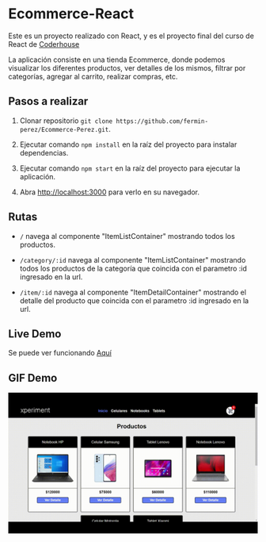 # Ecommerce-React

Este es un proyecto realizado con React, y es el proyecto final del curso de React de [Coderhouse](https://coderhouse.com)

La aplicación consiste en una tienda Ecommerce, donde podemos visualizar los diferentes productos, ver detalles de los mismos, filtrar por categorías, agregar al carrito, realizar compras, etc.

## Pasos a realizar

1. Clonar repositorio `git clone https://github.com/fermin-perez/Ecommerce-Perez.git`.

2. Ejecutar comando `npm install` en la raíz del proyecto para instalar dependencias.

3. Ejecutar comando `npm start` en la raíz del proyecto para ejecutar la aplicación.

4. Abra [http://localhost:3000](http://localhost:3000) para verlo en su navegador.

## Rutas

- `/` navega al componente "ItemListContainer" mostrando todos los productos.

- `/category/:id` navega al componente "ItemListContainer" mostrando todos los productos de la categoría que coincida con el parametro :id ingresado en la url.

- `/item/:id` navega al componente "ItemDetailContainer" mostrando el detalle del producto que coincida con el parametro :id ingresado en la url.

## Live Demo

Se puede ver funcionando [Aquí](https://ecommerce-perez.vercel.app)

## GIF Demo

![gif demo](https://github.com/fermin-perez/Ecommerce-Perez/blob/main/Xperiment.gif)
